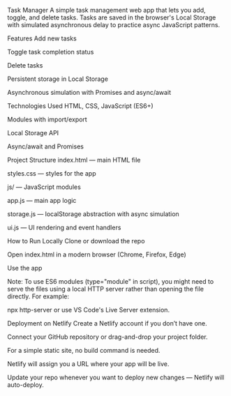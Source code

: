 Task Manager
A simple task management web app that lets you add, toggle, and delete tasks. Tasks are saved in the browser's Local Storage with simulated asynchronous delay to practice async JavaScript patterns.

Features
Add new tasks

Toggle task completion status

Delete tasks

Persistent storage in Local Storage

Asynchronous simulation with Promises and async/await

Technologies Used
HTML, CSS, JavaScript (ES6+)

Modules with import/export

Local Storage API

Async/await and Promises

Project Structure
index.html — main HTML file

styles.css — styles for the app

js/ — JavaScript modules

app.js — main app logic

storage.js — localStorage abstraction with async simulation

ui.js — UI rendering and event handlers

How to Run Locally
Clone or download the repo

Open index.html in a modern browser (Chrome, Firefox, Edge)

Use the app

Note: To use ES6 modules (type="module" in script), you might need to serve the files using a local HTTP server rather than opening the file directly. For example:

npx http-server
or use VS Code's Live Server extension.

Deployment on Netlify
Create a Netlify account if you don’t have one.

Connect your GitHub repository or drag-and-drop your project folder.

For a simple static site, no build command is needed.

Netlify will assign you a URL where your app will be live.

Update your repo whenever you want to deploy new changes — Netlify will auto-deploy.
